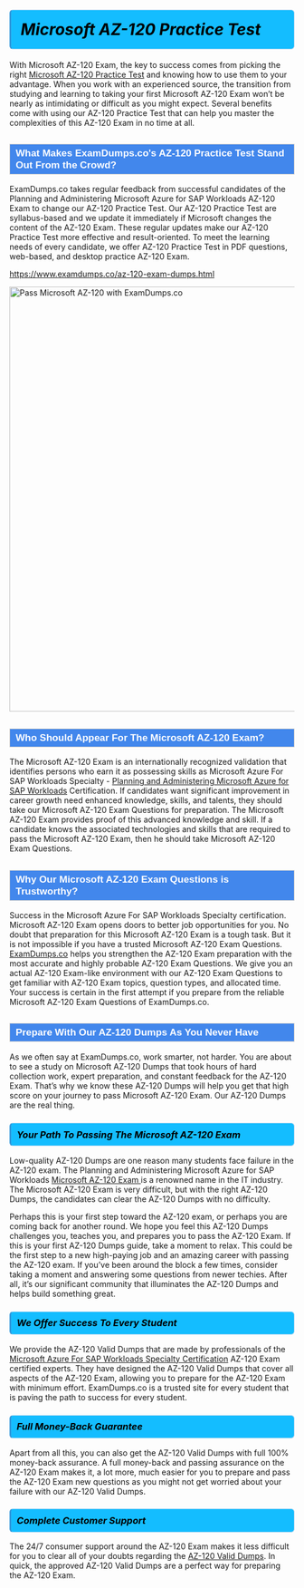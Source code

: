 <h1>                <strong><span style="display: block; color: #000000; background: #14BDFF; border: 0.5px solid #AED6F1; border-left: 3px solid #3498DB; padding: .6em; border-radius: 6px;">                     <em>Microsoft AZ-120 <span class="exam_variation">Practice Test</span> </em>                </span></strong>            </h1>                        <p>With Microsoft AZ-120 Exam, the key to success comes from picking the right <a href="https://www.examdumps.co/az-120-exam-dumps.html">Microsoft AZ-120 <span class="exam_variation">Practice Test</span></a> and             knowing how to use them to your advantage.             When you work with an experienced source, the transition from studying and learning to taking your first Microsoft AZ-120 Exam             won’t be nearly as intimidating or difficult as you might expect. Several benefits come with using our AZ-120 <span class="exam_variation">Practice Test</span> that can             help you master the complexities of this AZ-120 Exam in no time at all.</p>                        <h2 style="background: #4287ec; border: 1px solid #cccccc; padding: 5px 10px;">                <span style="color: #ffffff;">                    <span style="font-size: 11pt;">                        <span style="line-height: normal;">                            <span style="font-family: Calibri,sans-serif;">                                <strong>                                    <span style="font-size: 13.0pt;">What Makes ExamDumps.co's AZ-120 <span class="exam_variation">Practice Test</span> Stand Out From the Crowd?</span>                                </strong>                            </span>                        </span>                    </span>                </span>            </h2>                        <p>ExamDumps.co takes regular feedback from successful candidates of the Planning and Administering Microsoft Azure for SAP Workloads AZ-120 Exam to change             our AZ-120 <span class="exam_variation">Practice Test</span>. Our AZ-120 <span class="exam_variation">Practice Test</span> are syllabus-based and we update it immediately if Microsoft changes             the content of the AZ-120 Exam.             These regular updates make our AZ-120 <span class="exam_variation">Practice Test</span> more effective and result-oriented. To meet the learning needs of every candidate,             we offer AZ-120 <span class="exam_variation">Practice Test</span> in PDF questions, web-based, and desktop practice AZ-120 Exam.</p>                                    <p><a href="https://www.examdumps.co/az-120-exam-dumps.html">https://www.examdumps.co/az-120-exam-dumps.html</a></p>                        <p><a href="https://www.examdumps.co/"><img src="https://www.examdumps.co//images/banners/big-sale-20-percent-discount-offer-examdumps.jpg" class="postImage" alt="Pass Microsoft AZ-120 with ExamDumps.co" width="750"></a></p>                                        <h2 style="background: #4287ec; border: 1px solid #cccccc; padding: 5px 10px;">                <span style="color: #ffffff;">                    <span style="font-size: 11pt;">                        <span style="line-height: normal;">                            <span style="font-family: Calibri,sans-serif;">                                <strong>                                    <span style="font-size: 13.0pt;">Who Should Appear For The Microsoft AZ-120 Exam?</span>                                </strong>                            </span>                        </span>                    </span>                </span>            </h2>                        <p>The Microsoft AZ-120 Exam is an internationally recognized validation that identifies persons who earn it as possessing skills as             Microsoft Azure For SAP Workloads Specialty - <a href="https://www.examdumps.co/az-120-exam-dumps.html">Planning and Administering Microsoft Azure for SAP Workloads</a> Certification. If candidates want significant improvement in             career growth need enhanced knowledge, skills, and talents, they should take our Microsoft AZ-120 <span class="exam_variation2">Exam Questions</span> for preparation.             The Microsoft AZ-120 Exam provides proof of this advanced knowledge and skill. If a candidate knows the associated technologies and skills             that are required to pass the Microsoft AZ-120 Exam, then he should take Microsoft AZ-120 <span class="exam_variation2">Exam Questions</span>.</p>                        <h2 style="background: #4287ec; border: 1px solid #cccccc; padding: 5px 10px;">                <span style="color: #ffffff;">                    <span style="font-size: 11pt;">                        <span style="line-height: normal;">                            <span style="font-family: Calibri,sans-serif;">                                <strong>                                    <span style="font-size: 13.0pt;">Why Our Microsoft AZ-120 <span class="exam_variation2">Exam Questions</span> is Trustworthy?</span>                                </strong>                            </span>                        </span>                    </span>                </span>            </h2>                        <p>Success in the Microsoft Azure For SAP Workloads Specialty certification. Microsoft AZ-120 Exam opens doors to better job opportunities for you.             No doubt that preparation for this Microsoft AZ-120 Exam is a tough task. But it is not impossible if you have a trusted Microsoft AZ-120 <span class="exam_variation2">Exam Questions</span>.             <a href="https://www.examdumps.co/">ExamDumps.co</a> helps you strengthen the AZ-120 Exam preparation with the most accurate and highly probable AZ-120 <span class="exam_variation2">Exam Questions</span>. We give you an             actual AZ-120 Exam-like environment with our AZ-120 <span class="exam_variation2">Exam Questions</span> to get familiar with AZ-120 Exam topics, question types, and allocated time.             Your success is certain in the first attempt if you prepare from the reliable Microsoft AZ-120 <span class="exam_variation2">Exam Questions</span> of ExamDumps.co.</p>                        <h2 style="background: #4287ec; border: 1px solid #cccccc; padding: 5px 10px;">                <span style="color: #ffffff;">                    <span style="font-size: 11pt;">                        <span style="line-height: normal;">                            <span style="font-family: Calibri,sans-serif;">                                <strong>                                    <span style="font-size: 13.0pt;">Prepare With Our AZ-120 <span class="exam_variation3">Dumps</span> As You Never Have</span>                                </strong>                            </span>                        </span>                    </span>                </span>            </h2>                        <p>As we often say at ExamDumps.co, work smarter, not harder. You are about to see a study on Microsoft AZ-120 <span class="exam_variation3">Dumps</span> that took hours of hard collection work,             expert preparation, and constant feedback for the AZ-120 Exam. That’s why we know these AZ-120 <span class="exam_variation3">Dumps</span> will help you get that high score on your             journey to pass Microsoft AZ-120 Exam. Our AZ-120 <span class="exam_variation3">Dumps</span> are the real thing.</p>                        <h3>                <strong>                    <span style="display: block; color: #000000; background: #14BDFF; border: 0.5px solid #AED6F1; border-left: 3px solid #3498DB; padding: .6em; border-radius: 6px;">                        <em>Your Path To Passing The Microsoft AZ-120 Exam</em>                    </span>                </strong>            </h3>                        <p>Low-quality AZ-120 <span class="exam_variation3">Dumps</span> are one reason many students face failure in the AZ-120 exam. The Planning and Administering Microsoft Azure for SAP Workloads <a href="https://www.examdumps.co/microsoft-exam-dumps.html">Microsoft AZ-120 Exam </a>             is a renowned name in the IT industry. The Microsoft AZ-120 Exam is very difficult, but with the right AZ-120 <span class="exam_variation3">Dumps</span>, the candidates can clear the             AZ-120 <span class="exam_variation3">Dumps</span> with no difficulty.</p>                        <p>Perhaps this is your first step toward the AZ-120 exam, or perhaps you are coming back for another round. We hope you feel this             AZ-120 <span class="exam_variation3">Dumps</span> challenges you,             teaches you, and prepares you to pass the AZ-120 Exam. If this is your first AZ-120 <span class="exam_variation3">Dumps</span> guide, take a moment to relax. This could be the first step to             a new high-paying job and an amazing career with passing the AZ-120 exam. If you’ve been around the block a few times, consider taking a moment and             answering some questions from newer techies. After all, it’s our significant community that illuminates the AZ-120 <span class="exam_variation3">Dumps</span> and helps build something great.</p>                        <h3>                <strong>                    <span style="display: block; color: #000000; background: #14BDFF; border: 0.5px solid #AED6F1; border-left: 3px solid #3498DB; padding: .6em; border-radius: 6px;">                        <em>We Offer Success To Every Student</em>                    </span>                </strong>            </h3>                        <p>We provide the AZ-120 <span class="exam_variation4">Valid Dumps</span> that are made by professionals of the <a href="https://www.examdumps.co/microsoft-azure-for-sap-workloads-specialty-exam-dumps.html">Microsoft Azure For SAP Workloads Specialty Certification</a> AZ-120 Exam certified experts.             They have designed the AZ-120 <span class="exam_variation4">Valid Dumps</span> that cover all aspects of the AZ-120 Exam, allowing you to prepare for the            AZ-120 Exam with minimum effort.             ExamDumps.co is a trusted site for every student that is paving the path to success for every student.</p>                        <h3>                <strong>                    <span style="display: block; color: #000000; background: #14BDFF; border: 0.5px solid #AED6F1; border-left: 3px solid #3498DB; padding: .6em; border-radius: 6px;">                        <em>Full Money-Back Guarantee</em>                    </span>                </strong>            </h3>                        <p>Apart from all this, you can also get the AZ-120 <span class="exam_variation4">Valid Dumps</span> with full 100% money-back assurance. A full money-back and passing assurance on             the AZ-120 Exam makes it,             a lot more, much easier for you to prepare and pass the AZ-120 Exam new questions as you might             not get worried about your failure with our AZ-120 <span class="exam_variation4">Valid Dumps</span>.</p>                                    <h3>                <strong>                    <span style="display: block; color: #000000; background: #14BDFF; border: 0.5px solid #AED6F1; border-left: 3px solid #3498DB; padding: .6em; border-radius: 6px;">                        <em>Complete Customer Support</em>                    </span>                </strong>            </h3>                        <p>The 24/7 consumer support around the AZ-120 Exam makes it less difficult for you to clear all of your doubts regarding the <a href="https://www.examdumps.co/az-120-exam-dumps.html">AZ-120 <span class="exam_variation4">Valid Dumps</span></a>. In quick,             the approved AZ-120 <span class="exam_variation4">Valid Dumps</span> are a perfect way for preparing the AZ-120 Exam.</p>                    
